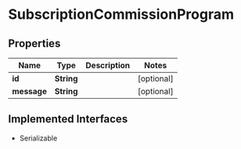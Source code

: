 

# SubscriptionCommissionProgram


## Properties

| Name | Type | Description | Notes |
|------------ | ------------- | ------------- | -------------|
|**id** | **String** |  |  [optional] |
|**message** | **String** |  |  [optional] |


## Implemented Interfaces

* Serializable

